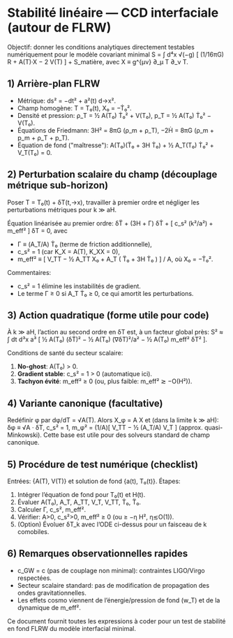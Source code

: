 # Stabilité linéaire — CCD interfaciale (autour de FLRW)

Objectif: donner les conditions analytiques directement testables numériquement pour le modèle covariant minimal
S = ∫ d⁴x √(−g) [ (1/16πG) R + A(T)·X − 2 V(T) ] + S_matière, avec X ≡ g^{μν} ∂_μ T ∂_ν T.

## 1) Arrière-plan FLRW
- Métrique: ds² = −dt² + a²(t) d→x².
- Champ homogène: T = T₀(t), X₀ = −Ṫ₀².
- Densité et pression: ρ_T = ½ A(T₀) Ṫ₀² + V(T₀),  p_T = ½ A(T₀) Ṫ₀² − V(T₀).
- Équations de Friedmann: 3H² = 8πG (ρ_m + ρ_T),  −2Ḣ = 8πG (ρ_m + p_m + ρ_T + p_T).
- Équation de fond ("maîtresse"): A(T₀)(T̈₀ + 3H Ṫ₀) + ½ A_T(T₀) Ṫ₀² + V_T(T₀) = 0.

## 2) Perturbation scalaire du champ (découplage métrique sub-horizon)
Poser T = T₀(t) + δT(t,→x), travailler à premier ordre et négliger les perturbations métriques pour k ≫ aH.

Équation linéarisée au premier ordre:
δT̈ + (3H + Γ) δṪ + [ c_s² (k²/a²) + m_eff² ] δT = 0,
avec
- Γ ≡ (A_T/A) Ṫ₀  (terme de friction additionnelle),
- c_s² = 1  (car K_X = A(T), K_XX = 0),
- m_eff² ≡ [ V_TT − ½ A_TT X₀ + A_T ( T̈₀ + 3H Ṫ₀ ) ] / A,  où X₀ = −Ṫ₀².

Commentaires:
- c_s² = 1 élimine les instabilités de gradient.
- Le terme Γ ≥ 0 si A_T Ṫ₀ ≥ 0, ce qui amortit les perturbations.

## 3) Action quadratique (forme utile pour code)
À k ≫ aH, l’action au second ordre en δT est, à un facteur global près:
S² ≈ ∫ dt d³x a³ [ ½ A(T₀) (δṪ)² − ½ A(T₀) (∇δT)²/a² − ½ A(T₀) m_eff² δT² ].

Conditions de santé du secteur scalaire:
1) **No-ghost**: A(T₀) > 0.
2) **Gradient stable**: c_s² = 1 > 0 (automatique ici).
3) **Tachyon évité**: m_eff² ≥ 0 (ou, plus faible: m_eff² ≳ −O(H²)).

## 4) Variante canonique (facultative)
Redéfinir φ par dφ/dT = √A(T). Alors X_φ = A X et (dans la limite k ≫ aH):
δφ ≡ √A · δT,  c_s² = 1,  m_φ² = (1/A)[ V_TT − ½ (A_T/A) V_T ]  (approx. quasi-Minkowski).
Cette base est utile pour des solveurs standard de champ canonique.

## 5) Procédure de test numérique (checklist)
Entrées: {A(T), V(T)} et solution de fond {a(t), T₀(t)}.
Étapes:
1. Intégrer l’équation de fond pour T₀(t) et H(t).
2. Évaluer A(T₀), A_T, A_TT, V_T, V_TT, Ṫ₀, T̈₀.
3. Calculer Γ, c_s², m_eff².
4. Vérifier: A>0, c_s²>0, m_eff² ≥ 0 (ou ≥ −η H², η≲O(1)).
5. (Option) Évoluer δT_k avec l’ODE ci-dessus pour un faisceau de k comobiles.

## 6) Remarques observationnelles rapides
- c_GW = c (pas de couplage non minimal): contraintes LIGO/Virgo respectées.
- Secteur scalaire standard: pas de modification de propagation des ondes gravitationnelles.
- Les effets cosmo viennent de l’énergie/pression de fond (w_T) et de la dynamique de m_eff².

Ce document fournit toutes les expressions à coder pour un test de stabilité en fond FLRW du modèle interfacial minimal. 


